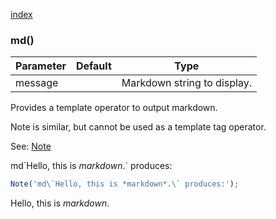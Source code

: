 [index](../../nb/api/index.md)
### md()
Parameter|Default|Type
---|---|---
|message||Markdown string to display.

Provides a template operator to output markdown.

Note is similar, but cannot be used as a template tag operator.

See: [Note](../../nb/api/Note.md)

md\`Hello, this is *markdown*.\` produces:

```JavaScript
Note('md\`Hello, this is *markdown*.\` produces:');
```

Hello, this is *markdown*.

